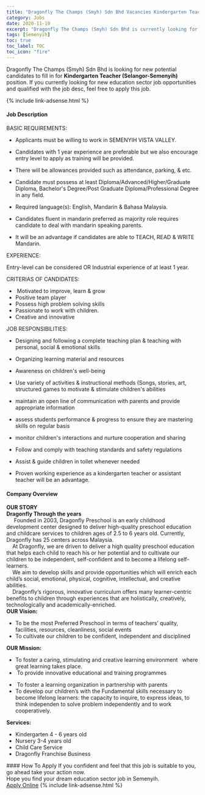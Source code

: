 ```yaml
---
title: "Dragonfly The Champs (Smyh) Sdn Bhd Vacancies Kindergarten Teacher (Selangor-Semenyih)" 
category: Jobs 
date: 2020-11-19 
excerpt: "Dragonfly The Champs (Smyh) Sdn Bhd is currently looking for suitable person to fill in the Kindergarten Teacher (Selangor-Semenyih) which positioned at Semenyih" 
tags: [Semenyih] 
toc: true 
toc_label: TOC 
toc_icon: "fire" 
--- 
```


<p>Dragonfly The Champs (Smyh) Sdn Bhd is looking for new potential candidates to fill in for <b>Kindergarten Teacher (Selangor-Semenyih)</b> position. If you currently looking for new education sector job opportunities and qualified with the job desc, feel free to apply this job.
</p>{% include link-adsense.html %} 
 <div><div><div><h4>Job Description</h4></div></div><div><div><span><div><p>BASIC REQUIREMENTS:</p><ul><li>Applicants must be willing to work in SEMENYIH VISTA VALLEY.</li></ul><ul><li>Candidates with 1 year experience are preferable but we also encourage entry level to apply as training will be provided.&#160;</li></ul><ul><li>There will be allowances provided such as attendance, parking, &amp; etc.&#160;</li></ul><ul><li>Candidate must possess at least Diploma/Advanced/Higher/Graduate Diploma, Bachelor's Degree/Post Graduate Diploma/Professional Degree in any field.</li></ul><ul><li>Required language(s): English, Mandarin &amp; Bahasa Malaysia.</li></ul><ul><li>Candidates fluent in mandarin preferred as majority role requires candidate to deal with mandarin speaking parents.</li></ul><ul><li>It will be an advantage if candidates are able to TEACH, READ &amp; WRITE Mandarin.</li></ul><p>EXPERIENCE:</p><p>Entry-level can be considered OR Industrial experience of at least 1 year.</p><p>CRITERIAS OF CANDIDATES:</p><ul><li>&#160;Motivated to improve, learn &amp; grow</li><li>Positive team player</li><li>Possess high problem solving skills</li><li>Passionate to work with children.</li><li>Creative and innovative</li></ul><p>JOB RESPONSIBILITIES:</p><ul><li>Designing and following a complete teaching plan &amp; teaching with personal, social &amp; emotional skills</li></ul><ul><li>Organizing learning material and resources</li></ul><ul><li>Awareness on children's well-being</li></ul><ul><li>Use variety of activities &amp; instructional methods (Songs, stories, art, structured games to motivate &amp; stimulate children's abilities</li></ul><ul><li>maintain an open line of communication with parents and provide appropriate information</li></ul><ul><li>assess students performance &amp; progress to ensure they are mastering skills on regular basis</li></ul><ul><li>monitor children's interactions and nurture cooperation and sharing</li></ul><ul><li>Follow and comply with teaching standards and safety regulations</li></ul><ul><li>Assist &amp; guide children in toilet whenever needed</li></ul><ul><li>Proven working experience as a kindergarten teacher or assistant teacher will be an advantage.</li></ul></div></span></div></div></div> 
<div><div><div><h4>Company Overview</h4></div></div><div><div><span><div><div>
<div><strong>OUR STORY</strong><br>
<strong>Dragonfly Through the years</strong></div>
<div>&#160; &#160; &#160;Founded in 2003, Dragonfly Preschool is an early childhood development center designed to deliver high-quality preschool education and childcare services to children ages of 2.5 to 6 years old. Currently, Dragonfly has 25 centers across Malaysia.</div>
<div>&#160; &#160; At Dragonfly, we are driven to deliver a high quality preschool education that helps each child to reach his or her potential and to cultivate our children to be independent, self-confident and to become a lifelong self-learners.</div>
<div>&#160; &#160; We aim to develop skills and provide opportunities which will enrich each child&#8217;s social, emotional, physical, cognitive, intellectual, and creative abilities.</div>
<div>&#160; &#160; Dragonfly&#8216;s rigorous, innovative curriculum offers many learner-centric benefits to children through experiences that are holistically, creatively, technologically and academically-enriched.</div>
<div><strong>OUR Vision:</strong></div>
<ul>
<li>To be the most Preferred Preschool in terms of teachers&#8217; quality, facilities, resources, cleanliness, social events</li>
<li>To cultivate our children to be confident, independent and disciplined</li>
</ul>
<div><strong>OUR Mission:</strong></div>
<ul>
<li>To foster a caring, stimulating and creative learning environment &#160; where great learning takes place.&#160;</li>
<li>&#160;To provide innovative educational and training programmes</li>
</ul>
<ul>
<li>&#160;To foster a learning organization in partnership with parents&#160;</li>
<li>To develop our children&#8217;s with the Fundamental skills necessary to become lifelong learners: the capacity to inquire, to express ideas, to think independen to solve problem independently and to work cooperatively.</li>
</ul>
<div><strong>Services:</strong></div>
<ul>
<li>Kindergarten 4 - 6 years old</li>
<li>Nursery 3-4 years old</li>
<li>Child Care Service</li>
<li>Dragonfly Franchise Business</li>
</ul>
</div></div></span></div></div></div> 
#### How To Apply 
If you confident and feel that this job is suitable to you, go ahead take your action now. <br/> 
Hope you find your dream education sector job in Semenyih. <br/> 
<a href="https://www.jobstreet.com.my/en/job/kindergarten-teacher-selangor-semenyih-4427118?jobId=jobstreet-my-job-4427118&sectionRank=28&token=0~3d2b125f-dad1-4f92-97fb-98739d846226&fr=SRP%20View%20In%20New%20Ta" class="btn btn--info" target="_blank" rel="nofollow noopenner">Apply Online</a> 
{% include link-adsense.html %} 